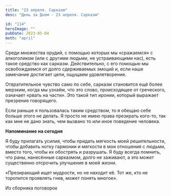```yaml
---
title: "23 апреля. Сарказм"
desc: "День за Днем - 23 апреля. Сарказм"

id: "114"
heroImage: ""
pubDate: 2023-05-04
moth: "april"
---
```


Среди множества орудий, с помощью которых мы «сражаемся» с алкоголиком (или с
другими людьми, не устраивающими нас), есть такое средство как сарказм.
Действительно, с его помощью мы освобождаемся от долго сдерживаемых эмоций и,
если наше замечание достигает цели, ощущаем удовлетворение.

Отвратительное чувство само по себе, сарказм становится ещё более мерзким,
когда мы узнаём, что это слово, происходящее от греческого, означает «рвать на
части». Это такой тип иронии, который выражает презрение говорящего.

Если раньше я пользовалась таким средством, то я обещаю cебе больше этого не
делать. Я просто не имею права презирать кого-то, так как мне не дано знать,
чем вызвано то или иное поведение человека.

**Напоминание на сегодня**

Я буду прилагать усилия, чтобы придать мягкость моей решительности, чтобы
добавить нотку гармонии и мягкости в мои отношения с людьми, вместо того,
чтобы их обострять и разрушать. Я буду всегда помнить, что раны, нанесённые
сарказмом, долго не заживают, а это может существенно отсрочить улучшение в
моей жизни.

«Презирающий ищет мудрости, но не находит её. Тот же, кто не торопится
проявлять гнев, может понять многое».

Из сборника поговорок
